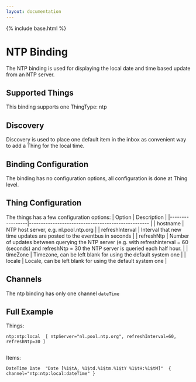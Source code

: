 ```yaml
---
layout: documentation
---
```


{% include base.html %}

# NTP Binding
 
The NTP binding is used for displaying the local date and time based update from an NTP server.
 
## Supported Things
 
This binding supports one ThingType: ntp
 
## Discovery
 
Discovery is used to place one default item in the inbox as convenient way to add a Thing for the local time.
 
## Binding Configuration
 
The binding has no configuration options, all configuration is done at Thing level.
 
## Thing Configuration
 
The things has a few configuration options:
| Option |  Description  |
|-----------------|--------------------------------------------------- |
| hostname | NTP host server, e.g. nl.pool.ntp.org |
| refreshInterval | Interval that new time updates are posted to the eventbus in seconds |
| refreshNtp | Number of updates between querying the NTP server (e.g. with refreshinterval = 60 (seconds) and refreshNtp = 30 the NTP server is queried each half hour. |
| timeZone | Timezone, can be left blank for using the default system one |
| locale | Locale, can be left blank for using the default system one |
 
 
## Channels
 
The ntp binding has only one channel  `dateTime`
 
 
## Full Example
 
Things:
```
ntp:ntp:local  [ ntpServer="nl.pool.ntp.org", refreshInterval=60, refreshNtp=30 ]
 
```
Items:
```
DateTime Date  "Date [%1$tA, %1$td.%1$tm.%1$tY %1$tH:%1$tM]"  { channel="ntp:ntp:local:dateTime" }
```
 